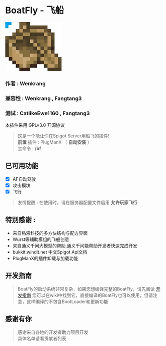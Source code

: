 # BoatFly - 飞船
![Image text](Boat.jpg)
### 作者 : Wenkrang 
### 兼容性 : Wenkrang , Fangtang3
### 测试 : CatlikeEwe1160 , Fangtang3
本插件采用 GPLv3.0 开源协议
>这是一个能让你在Spigot Server用船飞的插件! <br />
**前置** 插件 : PlugManX （ **自动安装** ）<br />
主命令 : **/bf**
## 已可用功能 
- [x] AF自动驾驶
- [x] 攻击模块
- [x] 飞行
>友情提醒 : 在使用时，请在服务器配置文件启用 __允许玩家飞行__
## 特别感谢 :
- 来自粘液科技的多方快结构与配方界面
- Wurst等辅助模组的飞船创意
- 来自通义千问大模型的帮助,通义千问能帮助开发者快速完成开发
- bukkit.windit.net 中文Spigot Api文档
- PlugManX的插件卸载与加载功能

## 开发指南
>   BoatFly的启动系统非常复杂，如果您想编译完整的BoatFly，请先阅读 [开发指南](https://github.com/Wenkrangha/BoatFly/wiki/Dev-Guide)
您可以在wiki中找到它，直接编译的BoatFly也可以使用，但请注意，这样编译的不包含BootLoader和更新功能
## 感谢有你
>感谢来自各地的开发者助力项目开发 <br />
具体名单请看贡献者列表
